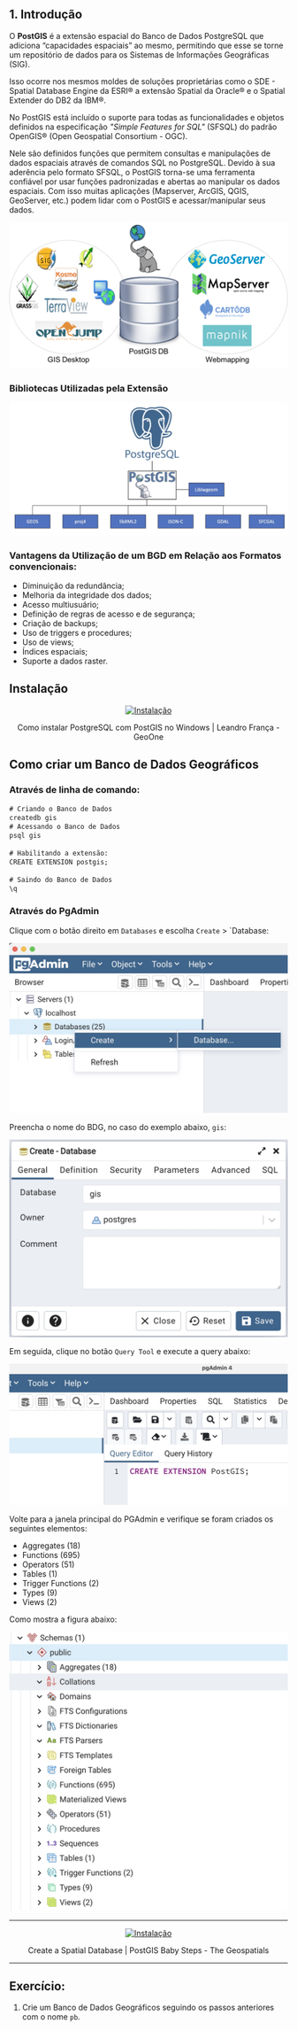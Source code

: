 ## 1. Introdução

 O **PostGIS** é a extensão espacial do Banco de Dados PostgreSQL que adiciona “capacidades espaciais” ao mesmo, permitindo que esse se torne um repositório de dados para os Sistemas de Informações Geográficas (SIG).

 Isso ocorre nos mesmos moldes
de soluções proprietárias como o SDE - Spatial Database Engine da ESRI® a extensão Spatial da Oracle® e o Spatial Extender do DB2 da IBM®.

No PostGIS está incluído o suporte para todas as funcionalidades e objetos definidos na especificação *"Simple Features for SQL"* (SFSQL) do padrão OpenGIS® (Open Geospatial Consortium - OGC).

Nele são definidos funções que permitem consultas e manipulações de dados espaciais
através de comandos SQL no PostgreSQL.
Devido à sua aderência pelo formato SFSQL, o PostGIS torna-se uma ferramenta confiável
por usar funções padronizadas e abertas ao manipular os dados espaciais. Com isso muitas aplicações (Mapserver, ArcGIS, QGIS, GeoServer, etc.) podem lidar com o PostGIS e acessar/manipular seus
dados.

![intro](../img/compatibilidade.png)


### Bibliotecas Utilizadas pela Extensão

![](../img/bibliotecas.jpg)


### Vantagens da Utilização de um BGD em Relação aos Formatos convencionais:

* Diminuição da redundância;
* Melhoria da integridade dos dados;
* Acesso multiusuário;
* Definição de regras de acesso e de segurança;
* Criação de backups;
* Uso de triggers e procedures;
* Uso de views;
* Índices espaciais;
* Suporte a dados raster.


## Instalação

<div align="center">

[![Instalação](http://img.youtube.com/vi/WCjLr1YVJ1s/0.jpg)](http://www.youtube.com/watch?v=WCjLr1YVJ1s "Como instalar PostgreSQL com PostGIS no Windows")

Como instalar PostgreSQL com PostGIS no Windows | Leandro França - GeoOne

</div>


## Como criar um Banco de Dados Geográficos

### Através de linha de comando:

```shell
# Criando o Banco de Dados
createdb gis
# Acessando o Banco de Dados
psql gis

# Habilitando a extensão:
CREATE EXTENSION postgis;

# Saindo do Banco de Dados
\q
```


### Através do PgAdmin

Clique com o botão direito em `Databases` e escolha `Create` >  `Database:


![pgadmin](../img/pgadmin1.jpg)


Preencha o nome do BDG, no caso do exemplo abaixo, `gis`:

![pgadmin](../img/pgadmin2.jpg)


Em seguida, clique no botão `Query Tool` e execute a query abaixo:

![pgadmin](../img/pgadmin3.jpg)


Volte para a janela principal do PGAdmin e verifique se foram criados os seguintes elementos:

- Aggregates (18)
- Functions (695)
- Operators (51)
- Tables (1)
- Trigger Functions (2)
- Types (9)
- Views (2)

Como mostra a figura abaixo:


![pgadmin](../img/pgadmin4.jpg)


<div align="center">

<hr>

[![Instalação](http://img.youtube.com/vi/8WDP_aKnFSU/0.jpg)](http://www.youtube.com/watch?v=8WDP_aKnFSU) 

Create a Spatial Database | PostGIS Baby Steps - The Geospatials

</div>


<hr>

## Exercício:

1. Crie um Banco de Dados Geográficos seguindo os passos anteriores com o nome `pb`.
